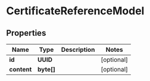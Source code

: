 

# CertificateReferenceModel


## Properties

| Name | Type | Description | Notes |
|------------ | ------------- | ------------- | -------------|
|**id** | **UUID** |  |  [optional] |
|**content** | **byte[]** |  |  [optional] |



